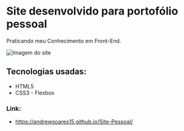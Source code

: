 # Site desenvolvido para portofólio pessoal
 Praticando meu Conhecimento em Front-End.
 
 ![Imagem do site](https://github.com/Andrewsoares15/Site-Pessoal/blob/master/git.png)
## Tecnologias usadas:
 - HTML5
 - CSS3 - Flexbox
 ### Link: 
  - https://andrewsoares15.github.io/Site-Pessoal/
